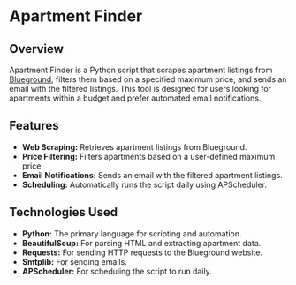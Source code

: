 # Apartment Finder

## Overview

Apartment Finder is a Python script that scrapes apartment listings from [Blueground](https://www.theblueground.com/furnished-apartments-dubai-uae), filters them based on a specified maximum price, and sends an email with the filtered listings. This tool is designed for users looking for apartments within a budget and prefer automated email notifications.

## Features

- **Web Scraping:** Retrieves apartment listings from Blueground.
- **Price Filtering:** Filters apartments based on a user-defined maximum price.
- **Email Notifications:** Sends an email with the filtered apartment listings.
- **Scheduling:** Automatically runs the script daily using APScheduler.

## Technologies Used

- **Python:** The primary language for scripting and automation.
- **BeautifulSoup:** For parsing HTML and extracting apartment data.
- **Requests:** For sending HTTP requests to the Blueground website.
- **Smtplib:** For sending emails.
- **APScheduler:** For scheduling the script to run daily.
